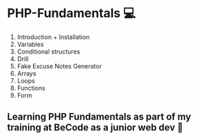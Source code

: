 # PHP-Fundamentals :computer:

1. Introduction + Installation
2. Variables
3. Conditional structures
4. Drill
5. Fake Excuse Notes Generator
6. Arrays
7. Loops
8. Functions
9. Form

## Learning PHP Fundamentals as part of my training at BeCode as a junior web dev :mag_right: